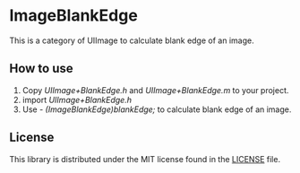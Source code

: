 # ImageBlankEdge

This is a category of UIImage to calculate blank edge of an image.

## How to use

1. Copy *UIImage+BlankEdge.h* and *UIImage+BlankEdge.m* to your project.
2. import *UIImage+BlankEdge.h*
3. Use *- (ImageBlankEdge)blankEdge;* to calculate blank edge of an image.


## License

This library is distributed under the MIT license found in the [LICENSE](LICENSE) file.
